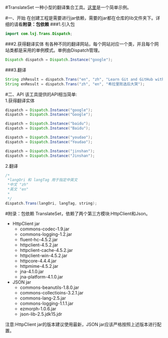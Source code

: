 #TranslateSet
一种小型的翻译集合工具。[这里](https://github.com/lsj9383/TranslateSet/blob/master/src/Demo/Main.java)是一个简单示例。

#一、开始
在创建工程是需要进行jar依赖，需要的jar都在仓库的lib文件夹下。详细的请看**附录：包依赖**
###1.引入包
```java
import com.lsj.Trans.Dispatch;
```

###2.获得翻译实体
有各种不同的翻译网站，每个网站对应一个类，并且每个网站类都是采用的单例模式。单例由Dispatch管理。
```java
Dispatch dispatch = Dispatch.Instance("google");
```

###3.翻译
```java
String zhResult = dispatch.Trans("en", "zh", "Learn Git and GitHub without any code!");		//英文翻译为中文
String enResult = dispatch.Trans("zh", "en", "希拉里败选后大哭");							//中文翻译为英文
```

#二、API
该工具提供的API相当简单:<br>
1.获得翻译实体
```JAVA
dispatch = Dispatch.Instance("google");
dispatch = Dispatch.Instance("Google");

dispatch = Dispatch.Instance("baidu");
dispatch = Dispatch.Instance("Baidu");

dispatch = Dispatch.Instance("youdao");
dispatch = Dispatch.Instance("Youdao");

dispatch = Dispatch.Instance("jinshan");
dispatch = Dispatch.Instance("Jinshan");
```

2.翻译
```JAVA
/*
 *langOri 和 langTag 用于指定中英文
 *中文 "zh"
 *英文 "en"
 *
 */
dispatch.Trans(langOri, langTag, string);
```

#附录：包依赖
TranslateSet，依赖了两个第三方模块:HttpClient和Json。
* HttpClient jar
	* commons-codec-1.9.jar
	* commons-logging-1.2.jar
	* fluent-hc-4.5.2.jar
	* httpclient-4.5.2.jar
	* httpclient-cache-4.5.2.jar
	* httpclient-win-4.5.2.jar
	* httpcore-4.4.4.jar
	* httpmime-4.5.2.jar
	* jna-4.1.0.jar
	* jna-platform-4.1.0.jar
* JSON jar
	* commons-beanutils-1.8.0.jar
	* commons-collectioins-3.2.1.jar
	* commons-lang-2.5.jar
	* commons-logging-1.1.1.jar
	* ezmorph-1.0.6.jar
	* json-lib-2.5.jdk15.jdr

注意:HttpClient jar的版本建议使用最新，JSON jar应该严格按照上述版本进行配置。
